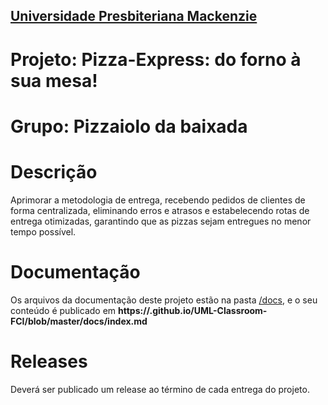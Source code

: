 <h2><a href= "https://www.mackenzie.br">Universidade Presbiteriana Mackenzie</a></h2>

# Projeto: Pizza-Express: do forno à sua mesa!

# Grupo: Pizzaiolo da baixada

# Descrição

Aprimorar a metodologia de entrega, recebendo pedidos de clientes de forma centralizada, eliminando erros e atrasos e estabelecendo rotas de entrega otimizadas, garantindo que as pizzas sejam entregues no menor tempo possível.

# Documentação

Os arquivos da documentação deste projeto estão na pasta [/docs](/docs), e o seu conteúdo é publicado em **https://<usuario>.github.io/UML-Classroom-FCI/blob/master/docs/index.md**



# Releases

Deverá ser publicado um release ao término de cada entrega do projeto.
